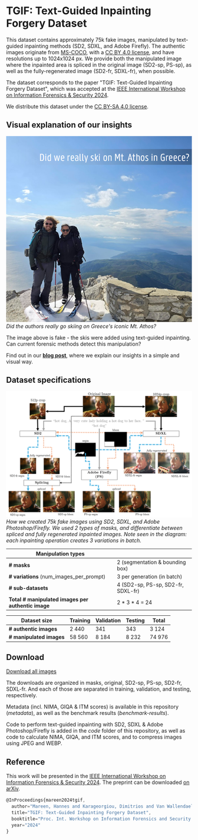 # TGIF: Text-Guided Inpainting Forgery Dataset

This dataset contains approximately 75k fake images, manipulated by text-guided inpainting methods (SD2, SDXL, and Adobe Firefly).
The authentic images originate from [MS-COCO](https://cocodataset.org/), with a [CC BY 4.0 license](https://creativecommons.org/licenses/by/4.0/), and have resolutions up to 1024x1024 px.
We provide both the manipulated image where the inpainted area is spliced in the original image (SD2-sp, PS-sp), as well as the fully-regenerated image (SD2-fr, SDXL-fr), when possible.

The dataset corresponds to the paper "TGIF: Text-Guided Inpainting Forgery Dataset", which was accepted at the [IEEE International Workshop on Information Forensics & Security 2024](https://wifs2024.uniroma3.it/).

We distribute this dataset under the [CC BY-SA 4.0 license](https://creativecommons.org/licenses/by-sa/4.0/).


## Visual explanation of our insights
![Authors on skis in Greece](./readme-images/fake-skis.png)
*Did the authors really go skiing on Greece's iconic Mt. Athos?*

The image above is fake - the skis were added using text-guided inpainting. Can current forensic methods detect this manipulation?

Find out in our [**blog post**](https://media.idlab.ugent.be/tgif-dataset), where we explain our insights in a simple and visual way.


## Dataset specifications

![TGIF Creation](./readme-images/TGIF_diagram.png)
*How we created 75k fake images using SD2, SDXL, and Adobe Photoshop/Firefly. We used 2 types of masks, and differentiate between spliced and fully regenerated inpainted images. Note seen in the diagram: each inpainting operation creates 3 variations in batch.*

| **Manipulation types**                             |                                    |
|----------------------------------------------------|------------------------------------|
| **# masks**                                        | 2 (segmentation & bounding box)    |
| **# variations** (num_images_per_prompt)           | 3 per generation (in batch)        |
| **# sub-datasets**                                 | 4 (SD2-sp, PS-sp, SD2-fr, SDXL-fr) |
| **Total # manipulated images per authentic image** | 2 * 3 * 4 = 24                     |

| **Dataset size**         | **Training** | **Validation** | **Testing** | **Total** |
|--------------------------|--------------|----------------|-------------|-----------|
| **# authentic images**   | 2 440        | 341            | 343         | 3 124     |
| **# manipulated images** | 58 560       | 8 184          | 8 232       | 74 976    |

## Download
[Download all images](https://cloud.ilabt.imec.be/index.php/s/xEeAzrY7ES9KA8o)

The downloads are organized in masks, original, SD2-sp, PS-sp, SD2-fr, SDXL-fr. And each of those are separated in training, validation, and testing, respectively.

Metadata (incl. NIMA, GIQA & ITM scores) is available in this repository (_metadata_), as well as the benchmark results (_benchmark-results_).

Code to perform text-guided inpainting with SD2, SDXL & Adobe Photoshop/Firefly is added in the _code_ folder of this repository, as well as code to calculate NIMA, GIQA, and ITM scores, and to  compress images using JPEG and WEBP. 

## Reference
This work will be presented in the [IEEE International Workshop on Information Forensics & Security 2024](https://wifs2024.uniroma3.it/). The preprint can be downloaded [on arXiv](https://arxiv.org/abs/2407.11566).

```js
@InProceedings{mareen2024tgif,
  author="Mareen, Hannes and Karageorgiou, Dimitrios and Van Wallendael, Glenn and Lambert, Peter and Papadopoulos, Symeon",
  title="TGIF: Text-Guided Inpainting Forgery Dataset",
  booktitle="Proc. Int. Workshop on Information Forensics and Security (WIFS) 2024",
  year="2024"
}
```

